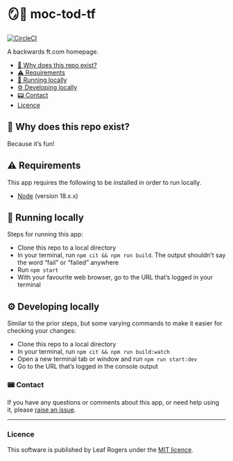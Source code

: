 # 🪞📰 moc-tod-tf

[![CircleCI](https://circleci.com/gh/leafrogers/moc-tod-tf/tree/main.svg?style=svg&circle-token=1b7636f0004ad8bcdff1441f41e72898f8851e63)](https://circleci.com/gh/leafrogers/moc-tod-tf/tree/main)

A backwards ft.com homepage.

- [:thinking: Why does this repo exist?](#thinking-why-does-this-repo-exist)
- [:warning: Requirements](#warning-requirements)
- [:running: Running locally](#running-running-locally)
- [:gear: Developing locally](#gear-developing-locally)
- [:pager: Contact](#pager-contact)
- [Licence](#licence)

## :thinking: Why does this repo exist?

Because it’s fun!

## :warning: Requirements

This app requires the following to be installed in order to run locally.

- [Node](https://www.nodejs.org) (version 18.x.x)

## :running: Running locally

Steps for running this app:

- Clone this repo to a local directory
- In your terminal, run `npm cit && npm run build`. The output shouldn’t say the word “fail” or “failed” anywhere
- Run `npm start`
- With your favourite web browser, go to the URL that’s logged in your terminal

## :gear: Developing locally

Similar to the prior steps, but some varying commands to make it easier for
checking your changes:

- Clone this repo to a local directory
- In your terminal, run `npm cit && npm run build:watch`
- Open a new terminal tab or window and run `npm run start:dev`
- Go to the URL that’s logged in the console output

### :pager: Contact

If you have any questions or comments about this app, or need help using it,
please [raise an issue](https://github.com/leafrogers/moc-tod-tf/issues).

---

### Licence

This software is published by Leaf Rogers under the [MIT licence](http://opensource.org/licenses/MIT).
